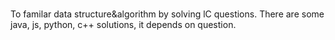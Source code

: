 # 

To familar data structure&algorithm by solving lC questions. 
There are some java, js, python, c++ solutions, it depends on question.
